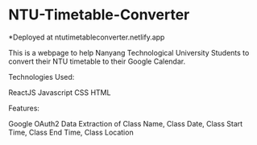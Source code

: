 # NTU-Timetable-Converter

*Deployed at ntutimetableconverter.netlify.app

This is a webpage to help Nanyang Technological University Students to convert their NTU timetable to their Google Calendar.

Technologies Used:

ReactJS
Javascript
CSS
HTML

Features:

Google OAuth2
Data Extraction of Class Name, Class Date, Class Start Time, Class End Time, Class Location
